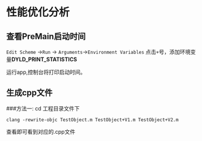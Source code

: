 # 性能优化分析

## 查看PreMain启动时间

`Edit Scheme` ->`Run` -> `Arguments`->`Environment Variables`
点击`+`号，添加环境变量**DYLD_PRINT_STATISTICS**

运行app,控制台将打印启动时间。

## 生成cpp文件

###方法一:
cd 工程目录文件下
```
clang -rewrite-objc TestObject.m TestObject+V1.m TestObject+V2.m
```
查看即可看到对应的.cpp文件


